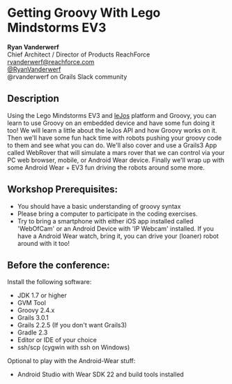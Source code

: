# Getting Groovy With Lego Mindstorms EV3

**Ryan Vanderwerf**<br/>
Chief Architect / Director of Products ReachForce<br/>
rvanderwerf@reachforce.com<br/>
[@RyanVanderwerf](https://twitter.com/RyanVanderwerf)<br/>
@rvanderwerf on Grails Slack community

## Description

Using the Lego Mindstorms EV3 and [leJos](http://http://www.lejos.org/) platform and Groovy, you can learn to use Groovy on an embedded device and have some fun doing it too! We will learn a little about the leJos API and how Groovy works on it. Then we'll have some fun hack time with robots pushing your groovy code to them and see what you can do. We'll also cover and use a Grails3 App called WebRover that will simulate a mars rover that we can control via your PC web browser, mobile, or Android Wear device. Finally we'll wrap up with some Android Wear + EV3 fun driving the robots around some more.

## Workshop Prerequisites:

* You should have a basic understanding of groovy syntax
* Please bring a computer to participate in the coding exercises.
* Try to bring a smartphone with either iOS app installed called 'WebOfCam' or an Android Device with 'IP Webcam' installed. If you have a Android Wear watch, bring it, you can drive your (loaner) robot around with it too!
## Before the conference:

Install the following software:
* JDK 1.7 or higher
* GVM Tool
* Groovy 2.4.x
* Grails 3.0.1
* Grails 2.2.5 (If you don't want Grails3)
* Gradle 2.3
* Editor or IDE of your choice
* ssh/scp (cygwin with ssh on Windows)

Optional to play with the Android-Wear stuff:
* Android Studio with Wear SDK 22 and build tools installed
